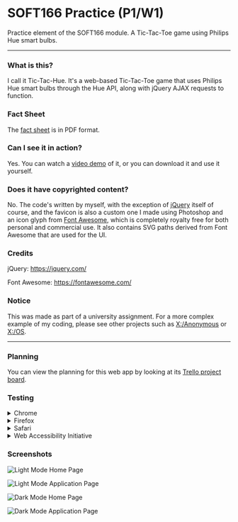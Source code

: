 # SOFT166 Practice (P1/W1)

Practice element of the SOFT166 module. A Tic-Tac-Toe game using Philips Hue smart bulbs.

---
 
### What is this?
 
I call it Tic-Tac-Hue. It's a web-based Tic-Tac-Toe game that uses Philips Hue smart bulbs through the Hue API, along with jQuery AJAX requests to function.

### Fact Sheet

The [fact sheet](https://trello-attachments.s3.amazonaws.com/5dc98eb10ae1b941055d27e3/5dd30ec9d0337730382c24d8/3a74b5e0ed973f0c8f41d185585dffeb/Tic-Tac-Hue_Fact_Sheet.pdf) is in PDF format.

### Can I see it in action?

Yes. You can watch a [video demo](https://www.youtube.com/watch?v=Uz5zgUV4DGo) of it, or you can download it and use it yourself.

### Does it have copyrighted content?

No. The code's written by myself, with the exception of [jQuery](https://jquery.com/) itself of course, and the favicon is also a custom one I made using Photoshop and an icon glyph from [Font Awesome](https://fontawesome.com/), which is completely royalty free for both personal and commercial use. It also contains SVG paths derived from Font Awesome that are used for the UI.

### Credits

jQuery: https://jquery.com/

Font Awesome: https://fontawesome.com/

### Notice

This was made as part of a university assignment. For a more complex example of my coding, please see other projects such as [X:/Anonymous](https://github.com/Xtrendence/X-Anonymous) or [X:/OS](https://github.com/Xtrendence/X-OS).
 
---

### Planning

You can view the planning for this web app by looking at its [Trello project board](https://trello.com/b/RTbY8O4O/soft166-practice).

### Testing

<details><summary>Chrome</summary>
 
![Menu](https://trello-attachments.s3.amazonaws.com/5dc98eb10ae1b941055d27e3/5dd30e31a4c71707ca65768c/d120dd4e395185fe158603133626348e/Chrome1.png)
 
![Responsiveness](https://trello-attachments.s3.amazonaws.com/5dc98eb10ae1b941055d27e3/5dd30e31a4c71707ca65768c/77969e321c08d76ee024519e10aa3d27/Chrome2.png)

![Interacting With The Game Board](https://trello-attachments.s3.amazonaws.com/5dc98eb10ae1b941055d27e3/5dd30e31a4c71707ca65768c/915b5d164e0d9ba0be666f4a6ec051e8/Chrome3.png)

![Overflow Scrolling](https://trello-attachments.s3.amazonaws.com/5dc98eb10ae1b941055d27e3/5dd30e31a4c71707ca65768c/11edc500ca9bd9dd75c7d719f58582d8/Chrome4.png)

![Inputs](https://trello-attachments.s3.amazonaws.com/5dc98eb10ae1b941055d27e3/5dd30e31a4c71707ca65768c/59742bfe263210f114977d779d1d6523/Chrome5.png)

</details>

<details><summary>Firefox</summary>
 
![Menu](https://trello-attachments.s3.amazonaws.com/5dc98eb10ae1b941055d27e3/5dd30e3310e2c00dcbe86b86/dd1d89124c70b178b53aa0528ae9d4fa/Firefox1.png)
 
![Responsiveness](https://trello-attachments.s3.amazonaws.com/5dc98eb10ae1b941055d27e3/5dd30e3310e2c00dcbe86b86/ec3719ecaa23e8341b2c40f5ac57b78e/Firefox2.png)

![Interacting With The Game Board](https://trello-attachments.s3.amazonaws.com/5dc98eb10ae1b941055d27e3/5dd30e3310e2c00dcbe86b86/cb42364fba38b7f80691a1949bc110ec/Firefox3.png)

![Overflow Scrolling](https://trello-attachments.s3.amazonaws.com/5dc98eb10ae1b941055d27e3/5dd30e3310e2c00dcbe86b86/dee3d90750f24c74313c2debd0f80221/Firefox4.png)

![Inputs](https://trello-attachments.s3.amazonaws.com/5dc98eb10ae1b941055d27e3/5dd30e3310e2c00dcbe86b86/34e33be00a1fe97860e04d1b7d9cf648/Firefox5.png)

</details>

<details><summary>Safari</summary>
 
![Menu](https://trello-attachments.s3.amazonaws.com/5dc98eb10ae1b941055d27e3/5dd30e3807e14f4f70ded9dc/8dd1e83026477d942aefb66c3a028224/Safari1.png)
 
![Responsiveness](https://trello-attachments.s3.amazonaws.com/5dc98eb10ae1b941055d27e3/5dd30e3807e14f4f70ded9dc/0a6e8aceb4d2cfd9affbba812440cd07/Safari2.png)

![Interacting With The Game Board](https://trello-attachments.s3.amazonaws.com/5dc98eb10ae1b941055d27e3/5dd30e3807e14f4f70ded9dc/548d946d3211d6c0b759fc3f7c144f5e/Safari3.png)

![Overflow Scrolling](https://trello-attachments.s3.amazonaws.com/5dc98eb10ae1b941055d27e3/5dd30e3807e14f4f70ded9dc/96b3e46beae146e77c6083dd636b1a19/Safari4.png)

![Inputs](https://trello-attachments.s3.amazonaws.com/5dc98eb10ae1b941055d27e3/5dd30e3807e14f4f70ded9dc/2d41f8f5b30f3228ea5782098ad67547/Safari5.png)

</details>

<details><summary>Web Accessibility Initiative</summary>

![Home Page](https://trello-attachments.s3.amazonaws.com/5dc98eb10ae1b941055d27e3/5dd30e89246d9f8e7cdcd28b/d5747963263bea60a729ea04094df48b/WAI1.png)

![About Page](https://trello-attachments.s3.amazonaws.com/5dc98eb10ae1b941055d27e3/5dd30e89246d9f8e7cdcd28b/2b3ec390e28c175f6d2f6927032f179e/WAI2.png)

![Application Page](https://trello-attachments.s3.amazonaws.com/5dc98eb10ae1b941055d27e3/5dd30e89246d9f8e7cdcd28b/8e342d66ec4312f048bf6e3f3d925304/WAI3.png)

</details>

### Screenshots

![Light Mode Home Page](https://trello-attachments.s3.amazonaws.com/5dc98eb10ae1b941055d27e3/5dd30eb5b3dfc83cb4a81f24/d7d64d3f69d7b064da7d45bca7311ddf/light-home.png)

![Light Mode Application Page](https://trello-attachments.s3.amazonaws.com/5dc98eb10ae1b941055d27e3/5dd30eb5b3dfc83cb4a81f24/2d91b9c379fb524794f14eeaa182cec7/light-application.png)

![Dark Mode Home Page](https://trello-attachments.s3.amazonaws.com/5dc98eb10ae1b941055d27e3/5dd30eb5b3dfc83cb4a81f24/892156c0184bae8d37defa5f8f24d7f8/dark-home.png)

![Dark Mode Application Page](https://trello-attachments.s3.amazonaws.com/5dc98eb10ae1b941055d27e3/5dd30eb5b3dfc83cb4a81f24/efa0a22a00d5ccfdf8c7051f3199dfa1/dark-application.png)
